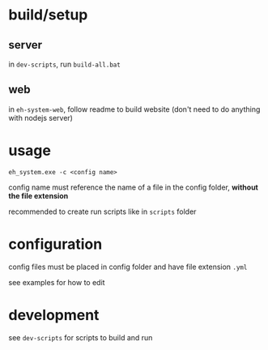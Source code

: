 # build/setup
## server
in `dev-scripts`, run `build-all.bat`

## web
in `eh-system-web`, follow readme to build website (don't need to do anything with nodejs server)

# usage
```
eh_system.exe -c <config name>
```

config name must reference the name of a file in the config folder, **without the file extension**

recommended to create run scripts like in `scripts` folder

# configuration
config files must be placed in config folder and have file extension `.yml`

see examples for how to edit

# development
see `dev-scripts` for scripts to build and run